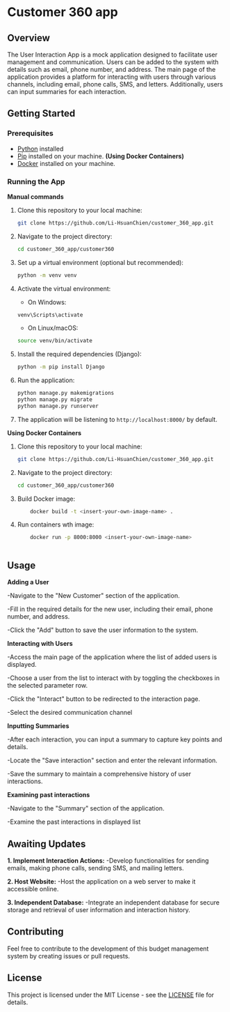 # Customer 360 app

## Overview
The User Interaction App is a mock application designed to facilitate user management and communication. Users can be added to the system with details such as email, phone number, and address. The main page of the application provides a platform for interacting with users through various channels, including email, phone calls, SMS, and letters. Additionally, users can input summaries for each interaction.

## Getting Started

### Prerequisites

- [Python](https://www.python.org/) installed
- [Pip](https://pip.pypa.io/en/stable/) installed on your machine.
**(Using Docker Containers)**
- [Docker](https://www.docker.com/) installed on your machine.

### Running the App

**Manual commands**

1. Clone this repository to your local machine:

    ```bash
    git clone https://github.com/Li-HsuanChien/customer_360_app.git
    ```

2. Navigate to the project directory:

    ```bash
    cd customer_360_app/customer360
    ```

3.  Set up a virtual environment (optional but recommended):

    ```bash
    python -m venv venv
    ```

4. Activate the virtual environment:

    - On Windows:

    ```bash
    venv\Scripts\activate
    ```

    - On Linux/macOS:

    ```bash 
    source venv/bin/activate
    ```

5. Install the required dependencies (Django):

    ```bash
    python -m pip install Django
    ```

6. Run the application:

    ```bash
    python manage.py makemigrations
    python manage.py migrate
    python manage.py runserver
    ```
7. The application will be listening to `http://localhost:8000/` by default.

**Using Docker Containers**

1. Clone this repository to your local machine:

    ```bash
    git clone https://github.com/Li-HsuanChien/customer_360_app.git
    ```

2. Navigate to the project directory:

    ```bash
    cd customer_360_app/customer360
    ```
3. Build Docker image:

    ```bash
        docker build -t <insert-your-own-image-name> .
    ```

3. Run containers wth image:

    ```bash
        docker run -p 8000:8000 <insert-your-own-image-name>



## Usage
  **Adding a User**

-Navigate to the "New Customer" section of the application.

-Fill in the required details for the new user, including their email, phone number, and address.

-Click the "Add" button to save the user information to the system.

**Interacting with Users**

-Access the main page of the application where the list of added users is displayed.

-Choose a user from the list to interact with by toggling the checkboxes in the selected parameter row.

-Click the "Interact" button to be redirected to the interaction page. 

-Select the desired communication channel

**Inputting Summaries**

-After each interaction, you can input a summary to capture key points and details.

-Locate the "Save interaction" section and enter the relevant information.

-Save the summary to maintain a comprehensive history of user interactions.

**Examining past interactions**

-Navigate to the "Summary" section of the application.

-Examine the past interactions in displayed list


## Awaiting Updates

**1. Implement Interaction Actions:**
    -Develop functionalities for sending emails, making phone calls, sending SMS, and mailing letters.

**2. Host Website:**
    -Host the application on a web server to make it accessible online.

**3. Independent Database:**
    -Integrate an independent database for secure storage and retrieval of user information and interaction history.

## Contributing

Feel free to contribute to the development of this budget management system by creating issues or pull requests.

## License

This project is licensed under the MIT License - see the [LICENSE](LICENSE) file for details.
